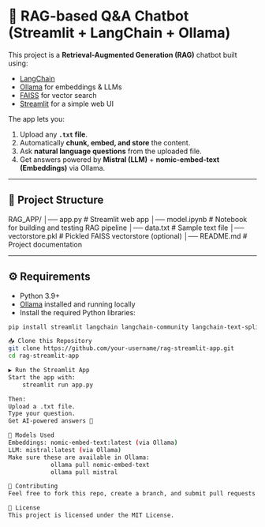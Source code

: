 # 📖 RAG-based Q&A Chatbot (Streamlit + LangChain + Ollama)

This project is a **Retrieval-Augmented Generation (RAG)** chatbot built using:
- [LangChain](https://www.langchain.com/)  
- [Ollama](https://ollama.com/) for embeddings & LLMs  
- [FAISS](https://github.com/facebookresearch/faiss) for vector search  
- [Streamlit](https://streamlit.io/) for a simple web UI  

The app lets you:
1. Upload any **`.txt` file**.  
2. Automatically **chunk, embed, and store** the content.  
3. Ask **natural language questions** from the uploaded file.  
4. Get answers powered by **Mistral (LLM)** + **nomic-embed-text (Embeddings)** via Ollama.  

---

## 📂 Project Structure
RAG_APP/
│── app.py # Streamlit web app
│── model.ipynb # Notebook for building and testing RAG pipeline
│── data.txt # Sample text file
│── vectorstore.pkl # Pickled FAISS vectorstore (optional)
│── README.md # Project documentation



---

## ⚙️ Requirements
- Python 3.9+  
- [Ollama](https://ollama.com/) installed and running locally  
- Install the required Python libraries:  

```bash
pip install streamlit langchain langchain-community langchain-text-splitters faiss-cpu

📥 Clone this Repository
git clone https://github.com/your-username/rag-streamlit-app.git
cd rag-streamlit-app

▶️ Run the Streamlit App
Start the app with:
    streamlit run app.py

Then:
Upload a .txt file.
Type your question.
Get AI-powered answers 🎉

🧠 Models Used
Embeddings: nomic-embed-text:latest (via Ollama)
LLM: mistral:latest (via Ollama)
Make sure these are available in Ollama:
            ollama pull nomic-embed-text
            ollama pull mistral

🤝 Contributing
Feel free to fork this repo, create a branch, and submit pull requests 🚀

📜 License
This project is licensed under the MIT License.
